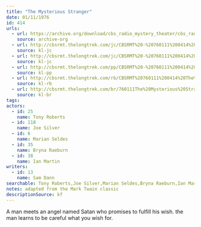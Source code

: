 ```yaml
---
title: "The Mysterious Stranger"
date: 01/11/1976
id: 414
urls: 
  - url: https://archive.org/download/cbs_radio_mystery_theater/cbs_radio_mystery_theater-0401-0450.zip/cbs_radio_mystery_theater-0401-0450%2Fcbsrmt_0414_the_mysterious_stranger.mp3
    source: archive-org
  - url: http://cbsrmt.thelongtrek.com/jc/CBSRMT%20-%20760111%200414%20Mysterious%20Stranger%20vbr%20-outro%20na%20b_jc.mp3
    source: kl-jc
  - url: http://cbsrmt.thelongtrek.com/jc/CBSRMT%20-%20760111%200414%20Mysterious%20Stranger%20vbr%20na%20a_jc.mp3
    source: kl-jc
  - url: http://cbsrmt.thelongtrek.com/pp/CBSRMT%20-%20760111%200414%20The%20Mysterious%20Stranger_pp.mp3
    source: kl-pp
  - url: http://cbsrmt.thelongtrek.com/rb/CBSRMT%20760111%200414%20The%20Mysterious%20Stranger_wuwm%20recorded%2011_21_76.mp3
    source: kl-rb
  - url: http://cbsrmt.thelongtrek.com/br/760111The%20Mysterious%20Stranger%20WOR.mp3
    source: kl-br
tags: 
actors:  
  - id: 25
    name: Tony Roberts  
  - id: 118
    name: Joe Silver  
  - id: 6
    name: Marian Seldes  
  - id: 35
    name: Bryna Raeburn  
  - id: 38
    name: Ian Martin
writers:  
  - id: 13
    name: Sam Dann
searchable: Tony Roberts,Joe Silver,Marian Seldes,Bryna Raeburn,Ian Martin Sam Dann
notes: adapted from the Mark Twain classic
descriptionSource: kf
---
```

A man meets an angel named Satan who promises to fulfill his wish. the man learns to be careful what you wish for.